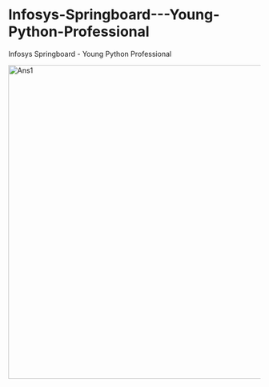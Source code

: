 # Infosys-Springboard---Young-Python-Professional
Infosys Springboard - Young Python Professional


<img width="628" alt="Ans1" src="https://github.com/SivapriyaSridhar/Infosys-Springboard---Young-Python-Professional/assets/67223940/d2b84ea3-43b4-4dd8-b12c-801885d56195">
